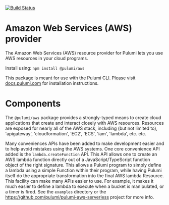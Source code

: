 [![Build Status](https://travis-ci.com/pulumi/pulumi-aws.svg?token=eHg7Zp5zdDDJfTjY8ejq&branch=master)](https://travis-ci.com/pulumi/pulumi-aws)

# Amazon Web Services (AWS) provider

The Amazon Web Services (AWS) resource provider for Pulumi lets you use AWS resources in your cloud programs.

Install using: ```npm install @pulumi/aws```

This package is meant for use with the Pulumi CLI.  Please visit [docs.pulumi.com](https://docs.pulumi.com) for
installation instructions.

# Components

The `@pulumi/aws` package provides a strongly-typed means to create cloud applications that create
and interact closely with AWS resources.  Resources are exposed for nearly all of the AWS stack,
including (but not limited to), 'apigateway', 'cloudformation', 'EC2', 'ECS', 'iam', 'lambda', etc.
etc.

Many conveniences APIs have been added to make development easier and to help avoid mistakes using
the AWS systems.  One core convenience API added is the `lambda.createFunction` API.  This API
allows one to create an AWS lambda function directly out of a JavaScript/TypeScript function object
of the right signature.  This allows a Pulumi program to simply define a lambda using a simple
Function  within their program, while having Pulumi itself do the appropriate transformation into
the final AWS lambda Resource.  This facility can make many APIs easier to use.  For example, it
makes it much easier to define a lambda to execute when a bucket is manipulated, or a timer is fired.
See the `examples` directory or the https://github.com/pulumi/pulumi-aws-serverless project for more info.
